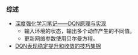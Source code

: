 
### 综述
- [深度强化学习笔记——DQN原理与实现](https://zhuanlan.zhihu.com/p/205258701)
  - 输入环境的状态，输出多个动作产生的不同值。
  - 更新网络参数使用贝尔曼方程。
- [DQN表现稳定提升和收敛的技巧集锦](https://zhuanlan.zhihu.com/p/625559091)
